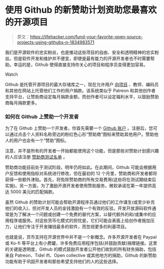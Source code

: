 # 使用 Github 的新赞助计划资助您最喜欢的开源项目

> 原文：<https://lifehacker.com/fund-your-favorite-open-source-projects-using-githubs-n-1834983571>

我们是开源软件的忠实粉丝，也是推动这些项目的自由、安全和透明精神的忠实粉丝。但是软件开发和维护并不便宜，即使是最有能力的开源开发者也不时需要帮助。幸运的是，Github 使得直接支持你关心的项目和程序员变得更加容易。

Watch

Github 是托管开源项目的最大存储库之一，现在允许用户 [向项目](https://github.com/sponsors) 、教师、编码员和其他在网站上托管他们工作的用户捐款。该系统类似于 Patreon 和其他创作者支持平台，让赞助商设定每月捐款金额，而创作者可以设定福利水平，以鼓励赞助商每月捐款更多。

### 如何在 Github 上赞助一个开发者

为了在 Github 上赞助一个开发者，你首先需要一个 [Github 账户](https://github.com/join?return_to=%2Fsponsors&source=login) 。注册后，您可以通过点击个人资料名称旁边的粉红色心形“赞助商”图标来赞助其他用户。赞助他人的用户也会有一个“赞助”图标。

注意，并不是所有的开发者一开始都能使用这个功能，但是那些对赞助计划感兴趣的人应该注册 [赞助商测试名单](https://github.com/sponsors) 。

赞助商功能目前处于测试阶段，明年仍将如此。在此期间，Github 可能会根据用户反馈和使用指标对系统进行修改，但在最初的 12 个月里，赞助商和开发者都将获得一些额外津贴。首先，将免除赞助商的所有交易费用(这些将在测试期结束后实施)。另一方面，为了激励开源开发者使用赞助服务，微软承诺在第一年提供高达 5000 美元的匹配捐款。

虽然 Github 的赞助计划可能会帮助开源程序员通过他们的工作谋生(或至少补充他们的收入)，但对开发人员的金钱激励有一个有效的反驳。开发开放源码软件通常是为了解决一个问题或创建一个免费的替代方案，以替代额外的和/或集中的应用程序或服务。对这些货币化模式的担忧是，它们可能会表面上给创作者施加压力，让他们专注于开发赚钱最多的软件，而忽视更多的利基项目。

也就是说，货币支持在开源世界中并不是一个新概念。许多开源开发者在 Paypal 或 Ko-fi 等平台上有小费罐，许多免费应用程序包括(并鼓励贡献)捐赠链接。这里的关键是透明度，Github 的模式鼓励开发者公开他们收到的所有财务捐助，包括来自 Patreon、Tidel ift、Open collective 或其他地方的捐助，Github 的新赞助功能有助于巩固开发者和那些希望支持他们的人的这些选择。